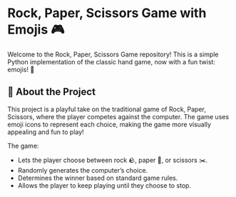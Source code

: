 # Rock, Paper, Scissors Game with Emojis 🎮
Welcome to the Rock, Paper, Scissors Game repository! This is a simple Python implementation of the classic hand game, now with a fun twist: emojis! 🎉

## 📝 About the Project
This project is a playful take on the traditional game of Rock, Paper, Scissors, where the player competes against the computer. The game uses emoji icons to represent each choice, making the game more visually appealing and fun to play!

The game:
-  Lets the player choose between rock 🪨, paper 📄, or scissors ✂️.
-  Randomly generates the computer’s choice.
-  Determines the winner based on standard game rules.
-  Allows the player to keep playing until they choose to stop.
